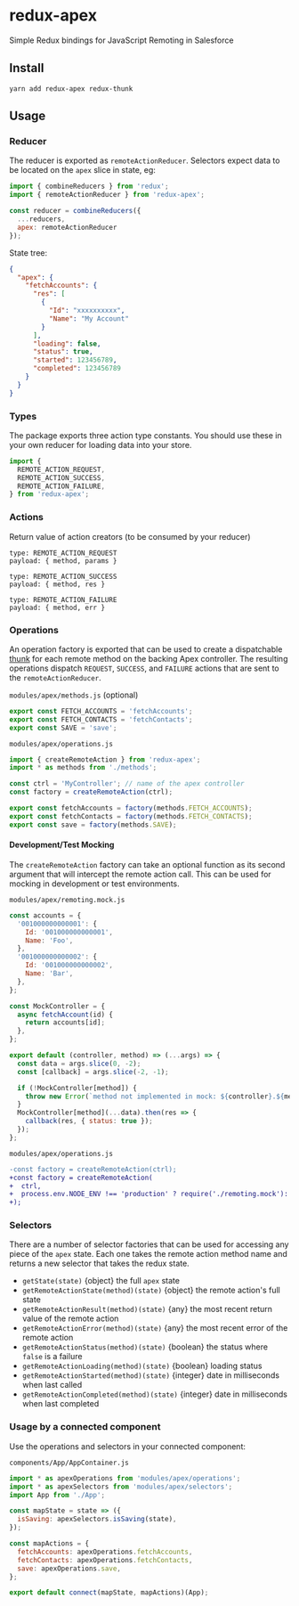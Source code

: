 # redux-apex
Simple Redux bindings for JavaScript Remoting in Salesforce

## Install

`yarn add redux-apex redux-thunk`

## Usage

### Reducer

The reducer is exported as `remoteActionReducer`. Selectors expect data to be located on the `apex` slice in state, eg:

```js
import { combineReducers } from 'redux';
import { remoteActionReducer } from 'redux-apex';

const reducer = combineReducers({
  ...reducers,
  apex: remoteActionReducer
});
```

State tree:
```json
{
  "apex": {
    "fetchAccounts": {
      "res": [
        {
          "Id": "xxxxxxxxxx",
          "Name": "My Account"
        }
      ],
      "loading": false,
      "status": true,
      "started": 123456789,
      "completed": 123456789
    }
  }
}
```

### Types

The package exports three action type constants. You should use these in your own reducer for loading data into your store.

```js
import {
  REMOTE_ACTION_REQUEST,
  REMOTE_ACTION_SUCCESS,
  REMOTE_ACTION_FAILURE,
} from 'redux-apex';
```

### Actions

Return value of action creators (to be consumed by your reducer)

```
type: REMOTE_ACTION_REQUEST
payload: { method, params }

type: REMOTE_ACTION_SUCCESS
payload: { method, res }

type: REMOTE_ACTION_FAILURE
payload: { method, err }
```

### Operations

An operation factory is exported that can be used to create a dispatchable [thunk](https://github.com/reduxjs/redux-thunk) for each remote method on the backing Apex controller. The resulting operations dispatch `REQUEST`, `SUCCESS`, and `FAILURE` actions that are sent to the `remoteActionReducer`.

`modules/apex/methods.js` (optional)
```js
export const FETCH_ACCOUNTS = 'fetchAccounts';
export const FETCH_CONTACTS = 'fetchContacts';
export const SAVE = 'save';
```

`modules/apex/operations.js`
```js
import { createRemoteAction } from 'redux-apex';
import * as methods from './methods';

const ctrl = 'MyController'; // name of the apex controller
const factory = createRemoteAction(ctrl);

export const fetchAccounts = factory(methods.FETCH_ACCOUNTS);
export const fetchContacts = factory(methods.FETCH_CONTACTS);
export const save = factory(methods.SAVE);
```

#### Development/Test Mocking

The `createRemoteAction` factory can take an optional function as its second argument that will intercept the remote action call. This can be used for mocking in development or test environments.

`modules/apex/remoting.mock.js`
```js
const accounts = {
  '001000000000001': {
    Id: '001000000000001',
    Name: 'Foo',
  },
  '001000000000002': {
    Id: '001000000000002',
    Name: 'Bar',
  },
};

const MockController = {
  async fetchAccount(id) {
    return accounts[id];
  },
};

export default (controller, method) => (...args) => {
  const data = args.slice(0, -2);
  const [callback] = args.slice(-2, -1);

  if (!MockController[method]) {
    throw new Error(`method not implemented in mock: ${controller}.${method}`);
  }
  MockController[method](...data).then(res => {
    callback(res, { status: true });
  });
};
```

`modules/apex/operations.js`
```diff
-const factory = createRemoteAction(ctrl);
+const factory = createRemoteAction(
+  ctrl,
+  process.env.NODE_ENV !== 'production' ? require('./remoting.mock'): null
+);
```

### Selectors

There are a number of selector factories that can be used for accessing any piece of the `apex` state. Each one takes the remote action method name and returns a new selector that takes the redux state.

- `getState(state)` {object} the full `apex` state
- `getRemoteActionState(method)(state)` {object} the remote action's full state
- `getRemoteActionResult(method)(state)` {any} the most recent return value of the remote action
- `getRemoteActionError(method)(state)` {any} the most recent error of the remote action
- `getRemoteActionStatus(method)(state)` {boolean} the status where `false` is a failure
- `getRemoteActionLoading(method)(state)` {boolean} loading status
- `getRemoteActionStarted(method)(state)` {integer} date in milliseconds when last called
- `getRemoteActionCompleted(method)(state)` {integer} date in milliseconds when last completed

### Usage by a connected component

Use the operations and selectors in your connected component:

`components/App/AppContainer.js`
```js
import * as apexOperations from 'modules/apex/operations';
import * as apexSelectors from 'modules/apex/selectors';
import App from './App';

const mapState = state => ({
  isSaving: apexSelectors.isSaving(state),
});

const mapActions = {
  fetchAccounts: apexOperations.fetchAccounts,
  fetchContacts: apexOperations.fetchContacts,
  save: apexOperations.save,
};

export default connect(mapState, mapActions)(App);
```
